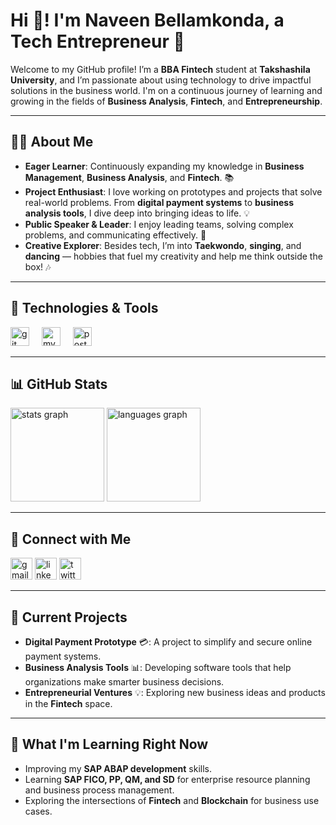# Hi 👋! I'm Naveen Bellamkonda, a Tech Entrepreneur 🚀

Welcome to my GitHub profile! I’m a **BBA Fintech** student at **Takshashila University**, and I’m passionate about using technology to drive impactful solutions in the business world. I'm on a continuous journey of learning and growing in the fields of **Business Analysis**, **Fintech**, and **Entrepreneurship**.

---

## 👨‍💻 About Me

- **Eager Learner**: Continuously expanding my knowledge in **Business Management**, **Business Analysis**, and **Fintech**. 📚
- **Project Enthusiast**: I love working on prototypes and projects that solve real-world problems. From **digital payment systems** to **business analysis tools**, I dive deep into bringing ideas to life. 💡
- **Public Speaker & Leader**: I enjoy leading teams, solving complex problems, and communicating effectively. 🎤
- **Creative Explorer**: Besides tech, I’m into **Taekwondo**, **singing**, and **dancing** — hobbies that fuel my creativity and help me think outside the box! 🎶

---

## 🔧 Technologies & Tools

<div align="left">
  <img src="https://cdn.jsdelivr.net/gh/devicons/devicon/icons/git/git-original.svg" height="30" alt="git logo" />
  <img width="12" />
  <img src="https://cdn.jsdelivr.net/gh/devicons/devicon/icons/mysql/mysql-original.svg" height="30" alt="mysql logo" />
  <img width="12" />
  <img src="https://cdn.jsdelivr.net/gh/devicons/devicon/icons/postgresql/postgresql-original.svg" height="30" alt="postgresql logo" />
</div>

---

## 📊 GitHub Stats

<div align="left">
  <img src="https://github-readme-stats.vercel.app/api?username=NaveenFintech&hide_title=false&hide_rank=false&show_icons=true&include_all_commits=true&count_private=true&disable_animations=false&theme=dracula&locale=en&hide_border=false" height="150" alt="stats graph" />
  <img src="https://github-readme-stats.vercel.app/api/top-langs?username=NaveenFintech&locale=en&hide_title=false&layout=compact&card_width=320&langs_count=5&theme=dracula&hide_border=false" height="150" alt="languages graph" />
</div>

---

## 🔗 Connect with Me

<div align="left">
  <img src="https://img.shields.io/static/v1?message=Gmail&logo=gmail&label=&color=D14836&logoColor=white&labelColor=&style=for-the-badge" height="35" alt="gmail logo" />
  <img src="https://img.shields.io/static/v1?message=LinkedIn&logo=linkedin&label=&color=0077B5&logoColor=white&labelColor=&style=for-the-badge" height="35" alt="linkedin logo" />
  <img src="https://img.shields.io/static/v1?message=Twitter&logo=twitter&label=&color=1DA1F2&logoColor=white&labelColor=&style=for-the-badge" height="35" alt="twitter logo" />
</div>

---

## 🎯 Current Projects

- **Digital Payment Prototype** 💳: A project to simplify and secure online payment systems.
- **Business Analysis Tools** 📊: Developing software tools that help organizations make smarter business decisions.
- **Entrepreneurial Ventures** 💡: Exploring new business ideas and products in the **Fintech** space.

---

## 🌱 What I'm Learning Right Now

- Improving my **SAP ABAP development** skills.
- Learning **SAP FICO, PP, QM, and SD** for enterprise resource planning and business process management.
- Exploring the intersections of **Fintech** and **Blockchain** for business use cases.
